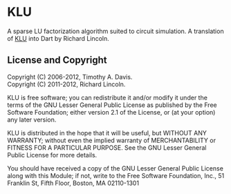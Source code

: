 KLU
===

A sparse LU factorization algorithm suited to circuit simulation. A translation
of [KLU](http://www.cise.ufl.edu/research/sparse/klu/) into Dart by
Richard Lincoln.


License and Copyright
---------------------

Copyright (C) 2006-2012, Timothy A. Davis.  
Copyright (C) 2011-2012, Richard Lincoln.

KLU is free software; you can redistribute it and/or
modify it under the terms of the GNU Lesser General Public
License as published by the Free Software Foundation; either
version 2.1 of the License, or (at your option) any later version.

KLU is distributed in the hope that it will be useful,
but WITHOUT ANY WARRANTY; without even the implied warranty of
MERCHANTABILITY or FITNESS FOR A PARTICULAR PURPOSE.  See the GNU
Lesser General Public License for more details.

You should have received a copy of the GNU Lesser General Public
License along with this Module; if not, write to the Free Software
Foundation, Inc., 51 Franklin St, Fifth Floor, Boston, MA  02110-1301
